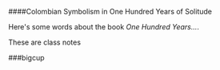 ####Colombian Symbolism in One Hundred Years of Solitude

Here's some words about the book _One Hundred Years..._.

These are class notes

###bigcup


